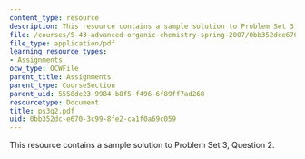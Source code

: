 ```yaml
---
content_type: resource
description: This resource contains a sample solution to Problem Set 3, Question 2.
file: /courses/5-43-advanced-organic-chemistry-spring-2007/0bb352dce6703c998fe2ca1f0a69c059_ps3q2.pdf
file_type: application/pdf
learning_resource_types:
- Assignments
ocw_type: OCWFile
parent_title: Assignments
parent_type: CourseSection
parent_uid: 5558de23-9984-b8f5-f496-6f89ff7ad268
resourcetype: Document
title: ps3q2.pdf
uid: 0bb352dc-e670-3c99-8fe2-ca1f0a69c059
---
```

This resource contains a sample solution to Problem Set 3, Question 2.

